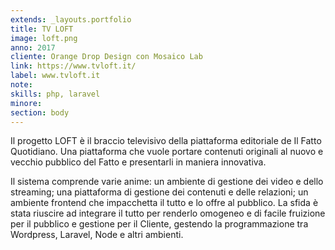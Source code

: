 ```yaml
---
extends: _layouts.portfolio
title: TV LOFT
image: loft.png
anno: 2017
cliente: Orange Drop Design con Mosaico Lab
link: https://www.tvloft.it/
label: www.tvloft.it
note: 
skills: php, laravel
minore: 
section: body
---
```


Il progetto LOFT è il braccio televisivo della piattaforma editoriale de Il Fatto Quotidiano. Una piattaforma che vuole portare contenuti originali al nuovo e vecchio pubblico del Fatto e presentarli in maniera innovativa.

Il sistema comprende varie anime: un ambiente di gestione dei video e dello streaming; una piattaforma di gestione dei contenuti e delle relazioni; un ambiente frontend che impacchetta il tutto e lo offre al pubblico. La sfida è stata riuscire ad integrare il tutto per renderlo omogeneo e di facile fruizione per il pubblico e gestione per il Cliente, gestendo la programmazione tra Wordpress, Laravel, Node e altri ambienti.